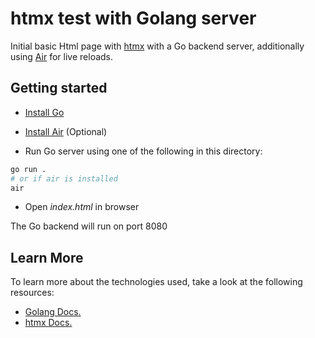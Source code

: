 # htmx test with Golang server

Initial basic Html page with [htmx](https://htmx.org/) with a Go backend server, additionally using [Air](https://github.com/cosmtrek/air) for live reloads.

## Getting started

* [Install Go](https://go.dev/dl/)
* [Install Air](https://github.com/cosmtrek/air?tab=readme-ov-file#installation) (Optional)

* Run Go server using one of the following in this directory: 
```bash
go run .
# or if air is installed
air
```

* Open _index.html_ in browser

The Go backend will run on port 8080
## Learn More
To learn more about the technologies used, take a look at the following resources:

* [Golang Docs.](https://go.dev/doc/)
* [htmx Docs.](https://htmx.org/docs/)
